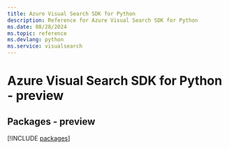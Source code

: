 ```yaml
---
title: Azure Visual Search SDK for Python
description: Reference for Azure Visual Search SDK for Python
ms.date: 08/28/2024
ms.topic: reference
ms.devlang: python
ms.service: visualsearch
---
```

# Azure Visual Search SDK for Python - preview
## Packages - preview
[!INCLUDE [packages](visual-search-index.md)]
